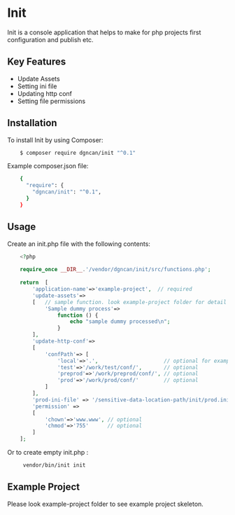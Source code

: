 # Init

Init is a console application that helps to make for php projects first configuration and publish etc.

## Key Features
* Update Assets
* Setting ini file
* Updating http conf
* Setting file permissions

## Installation

To install Init by using Composer:
```bash
    $ composer require dgncan/init "^0.1"
```

Example composer.json file:
```bash
    {
      "require": {
        "dgncan/init": "^0.1",
      }
    }
```

## Usage

Create an init.php file with the following contents:

```php
    <?php
    
    require_once __DIR__.'/vendor/dgncan/init/src/functions.php';
    
    return  [
        'application-name'=>'example-project',  // required
        'update-assets'=>
        [   // sample function. look example-project folder for detail example 
            'Sample dummy process'=>
                function () {
                    echo "sample dummy processed\n";
                }
        ],
        'update-http-conf'=>
        [
            'confPath'=> [
                'local'=>'.',                     // optional for example: /usr/local/httpd_docs/conf/
                'test'=>'/work/test/conf/',       // optional
                'preprod'=>'/work/preprod/conf/', // optional
                'prod'=>'/work/prod/conf/'        // optional
            ]
        ],
        'prod-ini-file' => '/sensitive-data-location-path/init/prod.ini', // optional
        'permission' =>
        [
            'chown'=>'www.www', // optional
            'chmod'=>'755'      // optional
        ]
    ];
```    

Or to create empty init.php :
```bash
     vendor/bin/init init 
 ```
    
## Example Project
Please look example-project folder to see example project skeleton.

